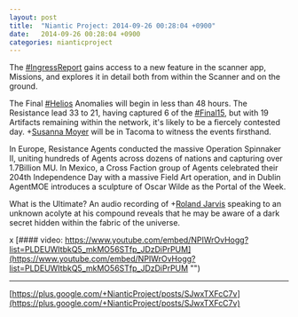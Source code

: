 ```yaml
---
layout: post
title:  "Niantic Project: 2014-09-26 00:28:04 +0900"
date:   2014-09-26 00:28:04 +0900
categories: nianticproject
---
```

The [#IngressReport](https://plus.google.com/s/%23IngressReport "") gains access to a new feature in the scanner app, Missions, and explores it in detail both from within the Scanner and on the ground. 

The Final [#Helios](https://plus.google.com/s/%23Helios "") Anomalies will begin in less than 48 hours. The Resistance lead 33 to 21, having captured 6 of the [#Final15](https://plus.google.com/s/%23Final15 ""), but with 19 Artifacts remaining within the network, it's likely to be a fiercely contested day. +[Susanna Moyer](https://plus.google.com/101560858827970533247 "") will be in Tacoma to witness the events firsthand.

In Europe, Resistance Agents conducted the massive Operation Spinnaker II, uniting hundreds of Agents across dozens of nations and capturing over 1.7Billion MU. In Mexico, a Cross Faction group of Agents celebrated their 204th Independence Day with a massive Field Art operation, and in Dublin AgentMOE introduces a sculpture of Oscar Wilde as the Portal of the Week.

What is the Ultimate? An audio recording of +[Roland Jarvis](https://plus.google.com/103568659333550762891 "") speaking to an unknown acolyte at his compound reveals that he may be aware of a dark secret hidden within the fabric of the universe. 

x
[#### video: https://www.youtube.com/embed/NPIWrOvHogg?list=PLDEUWItbkQ5_mkMO56STfp_JDzDiPrPUM](https://www.youtube.com/embed/NPIWrOvHogg?list=PLDEUWItbkQ5_mkMO56STfp_JDzDiPrPUM "")
- - -
[https://plus.google.com/+NianticProject/posts/SJwxTXFcC7v](https://plus.google.com/+NianticProject/posts/SJwxTXFcC7v)
